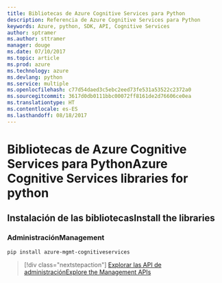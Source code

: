 ```yaml
---
title: Bibliotecas de Azure Cognitive Services para Python
description: Referencia de Azure Cognitive Services para Python
keywords: Azure, python, SDK, API, Cognitive Services
author: sptramer
ms.author: sttramer
manager: douge
ms.date: 07/10/2017
ms.topic: article
ms.prod: azure
ms.technology: azure
ms.devlang: python
ms.service: multiple
ms.openlocfilehash: c77d54daed3c5ebc2eed73fe531a53522c2372a0
ms.sourcegitcommit: 3617d0db0111bbc00072ff8161de2d76606ce0ea
ms.translationtype: HT
ms.contentlocale: es-ES
ms.lasthandoff: 08/18/2017
---
```

# <a name="azure-cognitive-services-libraries-for-python"></a><span data-ttu-id="75802-104">Bibliotecas de Azure Cognitive Services para Python</span><span class="sxs-lookup"><span data-stu-id="75802-104">Azure Cognitive Services libraries for python</span></span>

## <a name="install-the-libraries"></a><span data-ttu-id="75802-105">Instalación de las bibliotecas</span><span class="sxs-lookup"><span data-stu-id="75802-105">Install the libraries</span></span>


### <a name="management"></a><span data-ttu-id="75802-106">Administración</span><span class="sxs-lookup"><span data-stu-id="75802-106">Management</span></span>

```bash
pip install azure-mgmt-cognitiveservices
```
> [!div class="nextstepaction"]
> [<span data-ttu-id="75802-107">Explorar las API de administración</span><span class="sxs-lookup"><span data-stu-id="75802-107">Explore the Management APIs</span></span>](/python/api/overview/azure/cognitiveservices/managementlibrary)